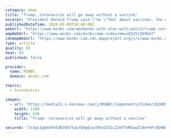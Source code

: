 ```yaml
---
category: news
title: "Trump: Coronavirus will go away without a vaccine"
excerpt: "President Donald Trump said \"he \"feel about vaccines, the way I feels about tests. This is going to go away without a vaccine, it’s gonna go away, and we’re not going to see it again.\" Alex Witt and fmr."
publishedDateTime: 2020-05-09T18:48:00Z
webUrl: "https://www.msnbc.com/weekends-with-alex-witt/watch/trump-coronavirus-will-go-away-without-a-vaccine-83251269647"
ampWebUrl: "https://www.msnbc.com/msnbc/amp-video/mmvo83251269647"
cdnAmpWebUrl: "https://www-msnbc-com.cdn.ampproject.org/c/s/www.msnbc.com/msnbc/amp-video/mmvo83251269647"
type: article
quality: 65
heat: 65
published: false

provider:
  name: MSNBC
  domain: msnbc.com

topics:
  - Coronavirus

images:
  - url: "https://media12.s-nbcnews.com/j/MSNBC/Components/Video/202005/n_witt_trumpvaccine_200509_1920x1080.nbcnews-fp-1200-630.jpg"
    width: 1200
    height: 630
    title: "Trump: Coronavirus will go away without a vaccine"

secured: "Js5qs1gOm4FhEdB7Qh7twLYEWg6za/R8sOIO1cZ26fTeMSwwZl8m+hP/dEHBGJupKoJKQyuyUhQu73vc9mb6NBtueDz7qvW6/bQZ3DLvXKumSWShelwtDl/iyU9rGzwfCgxpVyZWz74PcF7XQtLevIZXsgy9WzR3YwUT6+PrPNu18cVi6UPb2p4Y1ySn0M7lgFap8G8XauSE3qBY13oTfk6IJL+P3XvQogUtn3aDTgMPSdHSgxidYEfF74I2XOaAe/aJl0hMxGS8BP1uXOHgga9v6Uj57zKaJMkvnJBahWRKGwhBe+Svn3s66EvHrNXcL1Hi7Ikjs3uuuuBnn/+Hc5i8iS6zCkqkyZ2P9Gq1zN38RwS932oBQhl1wZKn9x+JfFv7mC95BFkWcEvCtL6h4/zY/skX6Jez3Aux0legYatV3haLUjxzhiKNfKB/zKnBt5asQjBBLJwJATF41vOP29UJhOkiLQjoLbogRZ28VsI=;Fqz70Ath1nDCHvWhBQqJYw=="
---
```


